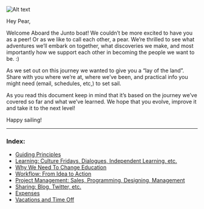![Alt text](http://www.juntostudio.com/logo-square-75.png)

Hey Pear,

Welcome Aboard the Junto boat! We couldn’t be more excited to have you as a peer! Or as we like to call each other, a pear. We’re thrilled to see what adventures we’ll embark on together, what discoveries we make, and most importantly how we support each other in becoming the people we want to be. :)

As we set out on this journey we wanted to give you a “lay of the land”. Share with you where we’re at, where we’ve been, and practical info you might need (email, schedules, etc,) to set sail.

As you read this document keep in mind that it’s based on the journey we’ve covered so far and what we’ve learned. We hope that you evolve, improve it and take it to the next level!

Happy sailing!

---

### Index:

- [Guiding Principles](/content/guiding-principles.md)
- [Learning: Culture Fridays, Dialogues, Independent Learning, etc.](/content/learning.md)
- [Why We Need To Change Education](/content/education.md)
- [Workflow: From Idea to Action](/content/workflow.md)
- [Project Management: Sales, Programming, Designing, Management](/content/projects.md)
- [Sharing: Blog, Twitter, etc.](/content/sharing.md)
- [Expenses](/content/expenses.md)
- [Vacations and Time Off](/content/time-off.md)
